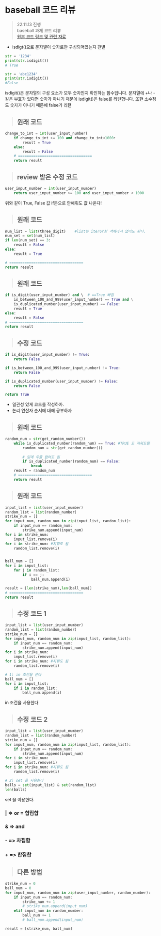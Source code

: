 # baseball 코드 리뷰 
> 22.11.13 진행 <br>
> baseball 과제 코드 리뷰<br>
> [원본 코드 링크 및 관련 자료](https://github.com/pizzalist/python-study/tree/main/lab_7)
+ isdigt()으로 문자열이 숫자로만 구성되어있는지 판별
```python
str = '1234'
print(str.isdigit())
# True

str = 'abc1234'
print(str.isdigit())
#False
```
isdigit()은 문자열의 구성 요소가 모두 숫자인지 확인하는 함수입니다. 문자열에 +나 - 같은 부호가 있다면 숫자가 아니기 때문에 isdigit()은 false를 리턴합니다. 또한 소수점도 숫자가 아니기 때문에 false가 리턴

> ## 원래 코드
```python
change_to_int = int(user_input_number)
    if change_to_int >= 100 and change_to_int<1000:
        result = True 
    else: 
        result = False
    # ==================================
    return result
```
> ## review 받은 수정 코드
```python
user_input_number = int(user_input_number) 
    return user_input_number >= 100 and user_input_number < 1000
```
위와 같이 True, False 값 if문으로 안해줘도 값 나온다!
> ## 원래 코드
```python
num_list = list(three_digit)    #list는 iteror한 객체라서 없어도 된다.
num_set = set(num_list)
if len(num_set) == 3: 
    result = False
else:
    result = True

# ==================================
return result
```

> ## 원래 코드
```python
if is_digit(user_input_number) and \  # ==True 빠짐
    is_between_100_and_999(user_input_number) == True and \
    is_duplicated_number(user_input_number) == False:  
    result = True
else:
    result = False
# ==================================
return result
```
>## 수정 코드
```python
if is_digit(user_input_number) != True:
    return False

if is_between_100_and_999(user_input_number) != True:
    return False

if is_duplicated_number(user_input_number) != False:
    return False

return True
```
+ 일관성 있게 코드를 작성하자.
+ 논리 연산자 순서에 대해 공부하자
  


>## 원래 코드
```python
random_num = str(get_random_number())
    while is_duplicated_number(random_num) == True: #TRUE 도 지워도됨
        random_num = str(get_random_number())
       
        # 밑에 두줄 없어도 됨
        if is_duplicated_number(random_num) == False:
            break
    result = random_num
    # ==================================
    return result
```
>## 원래 코드
```python
input_list = list(user_input_number)
random_list = list(random_number)   
strike_num = []
for input_num, random_num in zip(input_list, random_list):
    if input_num == random_num:
        strike_num.append(input_num)
for i in strike_num:
    input_list.remove(i)
for i in strike_num: #지워도 됨
    random_list.remove(i)


ball_num = []
for i in input_list:
    for j in random_list:
        if i == j:
            ball_num.append(i)

result = [len(strike_num),len(ball_num)]
# ==================================
return result
```
>## 수정 코드 1
```python
input_list = list(user_input_number)
random_list = list(random_number)   
strike_num = []
for input_num, random_num in zip(input_list, random_list):
    if input_num == random_num:
        strike_num.append(input_num)
for i in strike_num:
    input_list.remove(i)
for i in strike_num: #지워도 됨
    random_list.remove(i)

# 1) in 조건을 쓴다
ball_num = []
for i in input_list: 
    if i in random_list:
        ball_num.append(i)
```
in 조건을 사용한다
>## 수정 코드 2
```python
input_list = list(user_input_number)
random_list = list(random_number)   
strike_num = []
for input_num, random_num in zip(input_list, random_list):
    if input_num == random_num:
        strike_num.append(input_num)
for i in strike_num:
    input_list.remove(i)
for i in strike_num: #지워도 됨
    random_list.remove(i)

# 2) set 을 사용한다
balls = set(input_list) & set(random_list)
len(balls)
```
set 을 이용한다.
### | => or = 합집합
### & => and
### - => 차집합
### + => 합집합
>## 다른 방법
```python
strike_num = 0
ball_num = 0
for input_num, random_num in zip(user_input_number, random_number):
    if input_num == random_num:
        strike_num += 1
        # strike_num.append(input_num)
    elif input_num in random_number:
        ball_num += 1
        # ball_num.append(input_num)

result = [strike_num, ball_num]
```